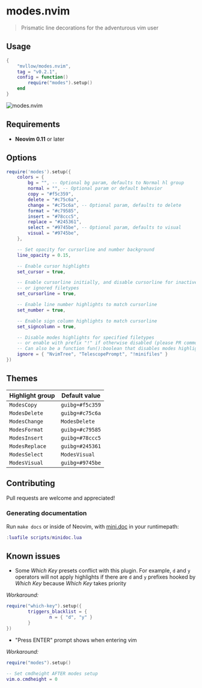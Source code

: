 # modes.nvim

> Prismatic line decorations for the adventurous vim user

## Usage

```lua
{
	"mvllow/modes.nvim",
	tag = "v0.2.1",
	config = function()
		require("modes").setup()
	end
}
```

![modes.nvim](https://user-images.githubusercontent.com/1474821/127896095-6da221cf-3327-4eed-82be-ce419bdf647c.gif)

## Requirements

- **Neovim 0.11** or later

## Options

```lua
require('modes').setup({
	colors = {
		bg = "", -- Optional bg param, defaults to Normal hl group
		normal = "", -- Optional param or default behavior
		copy = "#f5c359",
		delete = "#c75c6a",
		change = "#c75c6a", -- Optional param, defaults to delete
		format = "#c79585",
		insert = "#78ccc5",
		replace = "#245361",
		select = "#9745be", -- Optional param, defaults to visual
		visual = "#9745be",
	},

	-- Set opacity for cursorline and number background
	line_opacity = 0.15,

	-- Enable cursor highlights
	set_cursor = true,

	-- Enable cursorline initially, and disable cursorline for inactive windows
	-- or ignored filetypes
	set_cursorline = true,

	-- Enable line number highlights to match cursorline
	set_number = true,

	-- Enable sign column highlights to match cursorline
	set_signcolumn = true,

	-- Disable modes highlights for specified filetypes
	-- or enable with prefix "!" if otherwise disabled (please PR common patterns)
	-- Can also be a function fun():boolean that disables modes highlights when true
	ignore = { "NvimTree", "TelescopePrompt", "!minifiles" }
})
```

## Themes

| Highlight group | Default value   |
| --------------- | --------------- |
| `ModesCopy`     | `guibg=#f5c359` |
| `ModesDelete`   | `guibg=#c75c6a` |
| `ModesChange`   | `ModesDelete`   |
| `ModesFormat`   | `guibg=#c79585` |
| `ModesInsert`   | `guibg=#78ccc5` |
| `ModesReplace`  | `guibg=#245361` |
| `ModesSelect`   | `ModesVisual`   |
| `ModesVisual`   | `guibg=#9745be` |

## Contributing

Pull requests are welcome and appreciated!

### Generating documentation

Run `make docs` or inside of Neovim, with [mini.doc](https://github.com/echasnovski/mini.doc) in your runtimepath:

```lua
:luafile scripts/minidoc.lua
```

## Known issues

- Some _Which Key_ presets conflict with this plugin. For example, `d` and `y` operators will not apply highlights if there are `d` and `y` prefixes hooked by _Which Key_ because _Which Key_ takes priority

_Workaround:_

```lua
require("which-key").setup({
        triggers_blacklist = {
                n = { "d", "y" }
        }
})
```

- "Press ENTER" prompt shows when entering vim

_Workaround:_

```lua
require("modes").setup()

-- Set cmdheight AFTER modes setup
vim.o.cmdheight = 0
```
